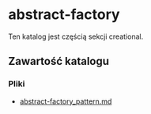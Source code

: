 # abstract-factory

Ten katalog jest częścią sekcji creational.

## Zawartość katalogu

### Pliki

- [abstract-factory_pattern.md](abstract-factory_pattern.md)

